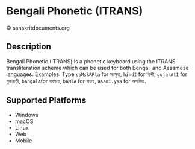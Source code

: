 Bengali Phonetic (ITRANS) 
=================

© sanskritdocuments.org

Description
-------------

Bengali Phonetic (ITRANS) is a phonetic keyboard using the ITRANS transliteration scheme which can be used for both Bengali and Assamese languages. 
Examples: Type `saMskRRta` for সংস্কৃত, `hindI` for হিন্দী, `gujarAtI` for গুজরাতী, `bAngalA`for বাংগলা, `bAMlA` for বাংলা, `asami.yaa` for অসমিয়া.


Supported Platforms
------------------------
* Windows
* macOS
* Linux
* Web
* Mobile
